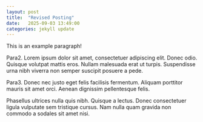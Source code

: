 ```yaml
---
layout: post
title:  "Revised Posting"
date:   2025-09-03 13:49:00
categories: jekyll update
---
```

This is an example paragraph!

Para2. Lorem ipsum dolor sit amet, consectetuer adipiscing elit. Donec odio. Quisque volutpat mattis eros. Nullam malesuada erat ut turpis. Suspendisse urna nibh viverra non semper suscipit posuere a pede.

Para3. Donec nec justo eget felis facilisis fermentum. Aliquam porttitor mauris sit amet orci. Aenean dignissim pellentesque felis.

Phasellus ultrices nulla quis nibh. Quisque a lectus. Donec consectetuer ligula vulputate sem tristique cursus. Nam nulla quam gravida non commodo a sodales sit amet nisi.
